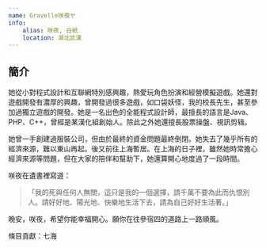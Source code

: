 ```yaml
---
name: Gravelle咲夜ヤ
info:
    alias: 咲夜, 白紙
    location: 湖北武漢
---
```


## 簡介

她從小對程式設計和互聯網特別感興趣，熱愛玩角色扮演和經營模擬遊戲。她還對遊戲開發有濃厚的興趣，曾開發過很多遊戲，如口袋妖怪，我的校長先生，甚至參加過獨立遊戲的開發。她是一名出色的全能程式設計師，最擅長的語言是Java、PHP、C++，曾經是某漢化組創始人。除此之外她還擅長股票操盤、視訊剪辑。

她曾一手創建過服裝公司，但由於最終的資金問題最終倒閉。她失去了幾乎所有的經濟來源，難以東山再起。後又前往上海暫居。在上海的日子裡，雖然她時常擔心經濟來源等問題，但在大家的陪伴和幫助下，她還算開心地度過了一段時間。

咲夜在遺書裡寫道：
>「我的死與任何人無關，這只是我的一個選擇，請千萬不要為此而仇恨別人。請好好地、陽光地、快樂地生活下去，請為自己好好生活著。」

晚安，咲夜，希望你能幸福開心。願你在往參宿四的道路上一路順風。

條目貢獻：七海
